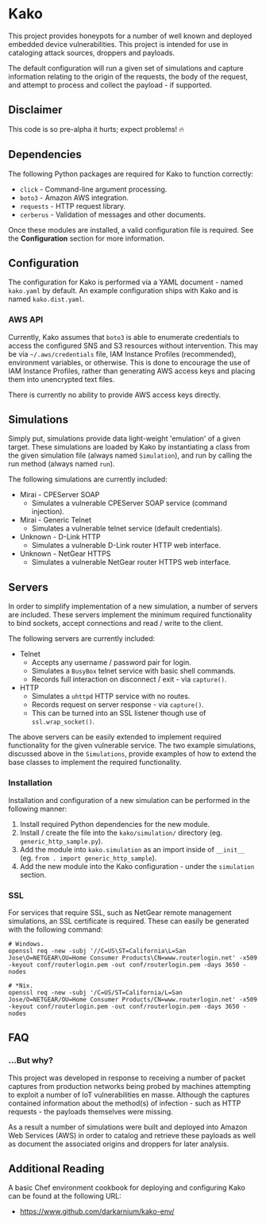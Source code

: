 # Kako

This project provides honeypots for a number of well known and deployed embedded device vulnerabilities. This project is intended for use in cataloging attack sources, droppers and payloads.

The default configuration will run a given set of simulations and capture information relating to the origin of the requests, the body of the request, and attempt to process and collect the payload - if supported.

## Disclaimer

This code is so pre-alpha it hurts; expect problems! :fire:

## Dependencies

The following Python packages are required for Kako to function correctly:

* `click` - Command-line argument processing.
* `boto3` - Amazon AWS integration.
* `requests` - HTTP request library.
* `cerberus` - Validation of messages and other documents.

Once these modules are installed, a valid configuration file is required. See the **Configuration** section for more information.

## Configuration

The configuration for Kako is performed via a YAML document - named `kako.yaml` by default. An example configuration ships with Kako and is named `kako.dist.yaml`.

### AWS API

Currently, Kako assumes that `boto3` is able to enumerate credentials to access the configured SNS and S3 resources without intervention. This may be via `~/.aws/credentials` file, IAM Instance Profiles (recommended), environment variables, or otherwise. This is done to encourage the use of IAM Instance Profiles, rather than generating AWS access keys and placing them into unencrypted text files.

There is currently no ability to provide AWS access keys directly.

## Simulations

Simply put, simulations provide data light-weight 'emulation' of a given target. These simulations are loaded by Kako by instantiating a class from the given simulation file (always named `Simulation`), and run by calling the run method (always named `run`).

The following simulations are currently included:

* Mirai - CPEServer SOAP
  * Simulates a vulnerable CPEServer SOAP service (command injection).
* Mirai - Generic Telnet
  * Simulates a vulnerable telnet service (default credentials).
* Unknown - D-Link HTTP
  * Simulates a vulnerable D-Link router HTTP web interface.
* Unknown - NetGear HTTPS
  * Simulates a vulnerable NetGear router HTTPS web interface.

## Servers

In order to simplify implementation of a new simulation, a number of servers are included. These servers implement the minimum required functionality to bind sockets, accept connections and read / write to the client.

The following servers are currently included:

* Telnet
  * Accepts any username / password pair for login.
  * Simulates a `BusyBox` telnet service with basic shell commands.
  * Records full interaction on disconnect / exit - via `capture()`.
* HTTP
  * Simulates a `uhttpd` HTTP service with no routes.
  * Records request on server response - via `capture()`.
  * This can be turned into an SSL listener though use of `ssl.wrap_socket()`.

The above servers can be easily extended to implement required functionality for the given vulnerable service. The two example simulations, discussed above in the `Simulations`, provide examples of how to extend the base classes to implement the required functionality.

### Installation

Installation and configuration of a new simulation can be performed in the following manner:

1. Install required Python dependencies for the new module.
2. Install / create the file into the `kako/simulation/` directory (eg. `generic_http_sample.py`).
3. Add the module into `kako.simulation` as an import inside of `__init__` (eg. `from . import generic_http_sample`).
4. Add the new module into the Kako configuration - under the `simulation` section.

### SSL

For services that require SSL, such as NetGear remote management simulations, an SSL certificate is required. These can easily be generated with the following command:

```
# Windows.
openssl req -new -subj '//C=US\ST=California\L=San Jose\O=NETGEAR\OU=Home Consumer Products\CN=www.routerlogin.net' -x509 -keyout conf/routerlogin.pem -out conf/routerlogin.pem -days 3650 -nodes

# *Nix.
openssl req -new -subj '/C=US/ST=California/L=San Jose/O=NETGEAR/OU=Home Consumer Products/CN=www.routerlogin.net' -x509 -keyout conf/routerlogin.pem -out conf/routerlogin.pem -days 3650 -nodes
```

## FAQ

### ...But why?

This project was developed in response to receiving a number of packet captures from production networks being probed by machines attempting to exploit a number of IoT vulnerabilities en masse. Although the captures contained information about the method(s) of infection - such as HTTP requests - the payloads themselves were missing.

As a result a number of simulations were built and deployed into Amazon Web Services (AWS) in order to catalog and retrieve these payloads as well as document the associated origins and droppers for later analysis.

## Additional Reading

A basic Chef environment cookbook for deploying and configuring Kako can be found at the following URL:

* https://www.github.com/darkarnium/kako-env/
